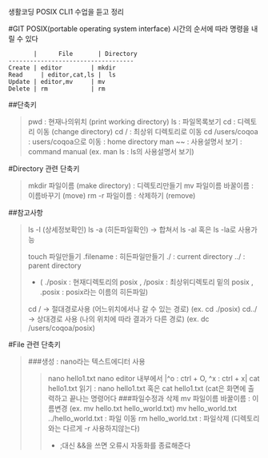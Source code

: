 생활코딩 POSIX CLI1 수업을 듣고 정리
 
#GIT POSIX(portable operating system interface)
시간의 순서에 따라 명령을 내릴 수 있다
```
       |	  File	     | Directory
-----------------------------------
Create | editor	       | mkdir
Read	 | editor,cat,ls |	ls
Update | editor,mv	   | mv
Delete | rm	           | rm
```
##단축키
>pwd : 현재나의위치 (print working directory)
>ls : 파일목록보기
>cd : 디렉토리 이동 (change directory)
>cd / : 최상위 디렉토리로 이동
>cd /users/coqoa : users/coqoa으로 이동 : home directory
>man ~~ : 사용설명서 보기 : command manual (ex. man ls : ls의 사용설명서 보기)

#Directory 관련 단축키
>mkdir 파일이름 (make directory) : 디렉토리만들기
>mv 파일이름 바꿀이름 : 이름바꾸기 (move)
>rm -r 파일이름 : 삭제하기 (remove)

##참고사항 
>ls -l (상세정보확인)
>ls -a (히든파일확인)
> -> 합쳐서 ls -al 혹은 ls -la로 사용가능
>
>touch 파일만들기
>.filename : 히든파일만들기
>./ : current directory
>../ : parent directory
> * ( ./posix : 현재디렉토리의 posix , /posix : 최상위디렉토리 밑의 posix , .posix : posix라는 이름의 히든파일)
>
>cd / -> 절대경로사용 (어느위치에서나 갈 수 있는 경로) (ex. cd ./posix)
>cd../ -> 상대경로 사용 (나의 위치에 따라 결과가 다른 경로) (ex. dc /users/coqoa/posix)

#File 관련 단축키
>###생성 : nano라는 텍스트에디터 사용
>>nano hello1.txt
>>nano editor 내부에서 |^o : ctrl + O, ^x : ctrl + x|
>>cat hello1.txt
>>읽기 : nano hello1.txt 혹은 cat hello1.txt (cat은 화면에 출력하고 끝나는 명령어다
>###파일수정과 삭제
>>mv 파일이름 바꿀이름 : 이름변경 (ex. mv hello.txt hello_world.txt)
>>mv hello_world.txt ../hello_world.txt : 파일 이동
>>rm hello_world.txt : 파일삭제 (디렉토리와는 다르게 -r 사용하지않는다)
>>* ;대신 &&을 쓰면 오류시 자동화를 종료해준다
